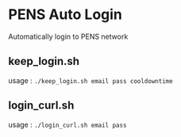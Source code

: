 # PENS Auto Login
Automatically login to PENS network 

## keep_login.sh
usage :
``` ./keep_login.sh email pass cooldowntime ```

## login_curl.sh
usage : 
``` ./login_curl.sh email pass ```
